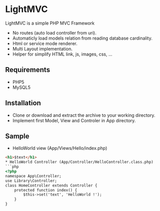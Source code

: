 LightMVC
========

LightMVC is a simple PHP MVC Framework
* No routes (auto load controller from uri).
* Automaticly load models relation from reading database cardinality.
* Html or service mode renderer.
* Multi Layout implementation.
* Helper for simplify HTML link, js, images, css, ...

Requirements
------------

* PHP5
* MySQL5

Installation
------------

* Clone or download and extract the archive to your working directory.
* Implement first Model, View and Controler in App directory.

Sample
------
* HelloWorld view (App/Views/Hello/index.php)
```html
<h1>$text</h1>
* HelloWorld Controller (App/Controller/HelloController.class.php)
```php
<?php
namespace App\Controller;
use Library\Controller;
class HomeController extends Controller {
    protected function index() {
        $this->set('text', 'HelloWorld !');
    }
}
